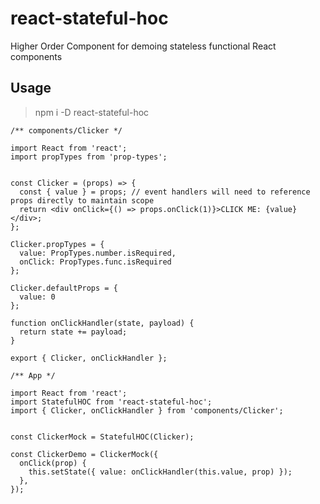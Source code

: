 # react-stateful-hoc

Higher Order Component for demoing stateless functional React components

## Usage

> npm i -D react-stateful-hoc

```
/** components/Clicker */

import React from 'react';
import propTypes from 'prop-types';


const Clicker = (props) => {
  const { value } = props; // event handlers will need to reference props directly to maintain scope
  return <div onClick={() => props.onClick(1)}>CLICK ME: {value}</div>;
};

Clicker.propTypes = {
  value: PropTypes.number.isRequired,
  onClick: PropTypes.func.isRequired
};

Clicker.defaultProps = {
  value: 0
};

function onClickHandler(state, payload) {
  return state += payload;
}

export { Clicker, onClickHandler };
```


```
/** App */

import React from 'react';
import StatefulHOC from 'react-stateful-hoc';
import { Clicker, onClickHandler } from 'components/Clicker';


const ClickerMock = StatefulHOC(Clicker);

const ClickerDemo = ClickerMock({
  onClick(prop) {
    this.setState({ value: onClickHandler(this.value, prop) });
  },
});
```